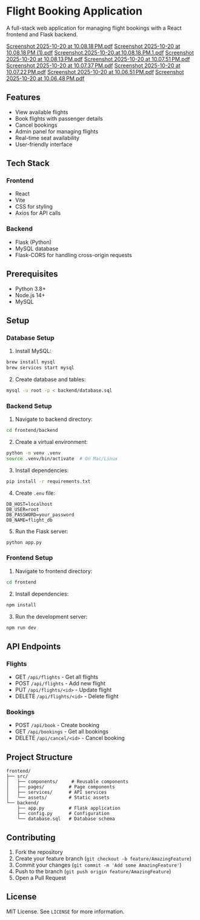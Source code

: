 # Flight Booking Application

A full-stack web application for managing flight bookings with a React frontend and Flask backend.

[Screenshot 2025-10-20 at 10.08.18 PM.pdf](https://github.com/user-attachments/files/23005702/Screenshot.2025-10-20.at.10.08.18.PM.pdf)
[Screenshot 2025-10-20 at 10.08.18 PM (1).pdf](https://github.com/user-attachments/files/23005701/Screenshot.2025-10-20.at.10.08.18.PM.1.pdf)
[Screenshot.2025-10-20.at.10.08.18.PM.1.pdf](https://github.com/user-attachments/files/23005699/Screenshot.2025-10-20.at.10.08.18.PM.1.pdf)
[Screenshot 2025-10-20 at 10.08.13 PM.pdf](https://github.com/user-attachments/files/23005696/Screenshot.2025-10-20.at.10.08.13.PM.pdf)
[Screenshot 2025-10-20 at 10.07.51 PM.pdf](https://github.com/user-attachments/files/23005695/Screenshot.2025-10-20.at.10.07.51.PM.pdf)
[Screenshot 2025-10-20 at 10.07.37 PM.pdf](https://github.com/user-attachments/files/23005690/Screenshot.2025-10-20.at.10.07.37.PM.pdf)
[Screenshot 2025-10-20 at 10.07.22 PM.pdf](https://github.com/user-attachments/files/23005706/Screenshot.2025-10-20.at.10.07.22.PM.pdf)
[Screenshot 2025-10-20 at 10.06.51 PM.pdf](https://github.com/user-attachments/files/23005718/Screenshot.2025-10-20.at.10.06.51.PM.pdf)
[Screenshot 2025-10-20 at 10.06.48 PM.pdf](https://github.com/user-attachments/files/23005733/Screenshot.2025-10-20.at.10.06.48.PM.pdf)

## Features

- View available flights
- Book flights with passenger details
- Cancel bookings
- Admin panel for managing flights
- Real-time seat availability
- User-friendly interface

## Tech Stack

### Frontend
- React
- Vite
- CSS for styling
- Axios for API calls

### Backend
- Flask (Python)
- MySQL database
- Flask-CORS for handling cross-origin requests

## Prerequisites

- Python 3.8+
- Node.js 14+
- MySQL

## Setup

### Database Setup
1. Install MySQL:
```bash
brew install mysql
brew services start mysql
```

2. Create database and tables:
```bash
mysql -u root -p < backend/database.sql
```

### Backend Setup
1. Navigate to backend directory:
```bash
cd frontend/backend
```

2. Create a virtual environment:
```bash
python -m venv .venv
source .venv/bin/activate  # On Mac/Linux
```

3. Install dependencies:
```bash
pip install -r requirements.txt
```

4. Create `.env` file:
```
DB_HOST=localhost
DB_USER=root
DB_PASSWORD=your_password
DB_NAME=flight_db
```

5. Run the Flask server:
```bash
python app.py
```

### Frontend Setup
1. Navigate to frontend directory:
```bash
cd frontend
```

2. Install dependencies:
```bash
npm install
```

3. Run the development server:
```bash
npm run dev
```

## API Endpoints

### Flights
- GET `/api/flights` - Get all flights
- POST `/api/flights` - Add new flight
- PUT `/api/flights/<id>` - Update flight
- DELETE `/api/flights/<id>` - Delete flight

### Bookings
- POST `/api/book` - Create booking
- GET `/api/bookings` - Get all bookings
- DELETE `/api/cancel/<id>` - Cancel booking

## Project Structure
```
frontend/
├── src/
│   ├── components/     # Reusable components
│   ├── pages/         # Page components
│   ├── services/      # API services
│   └── assets/        # Static assets
└── backend/
    ├── app.py         # Flask application
    ├── config.py      # Configuration
    └── database.sql   # Database schema
```

## Contributing

1. Fork the repository
2. Create your feature branch (`git checkout -b feature/AmazingFeature`)
3. Commit your changes (`git commit -m 'Add some AmazingFeature'`)
4. Push to the branch (`git push origin feature/AmazingFeature`)
5. Open a Pull Request

## License

MIT License. See `LICENSE` for more information.
